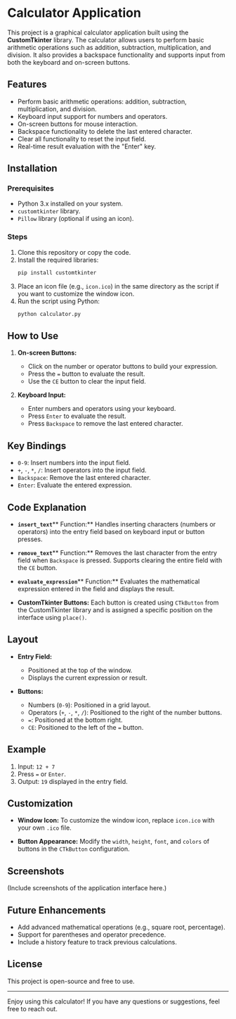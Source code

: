 # Calculator Application

This project is a graphical calculator application built using the **CustomTkinter** library. The calculator allows users to perform basic arithmetic operations such as addition, subtraction, multiplication, and division. It also provides a backspace functionality and supports input from both the keyboard and on-screen buttons.

## Features

- Perform basic arithmetic operations: addition, subtraction, multiplication, and division.
- Keyboard input support for numbers and operators.
- On-screen buttons for mouse interaction.
- Backspace functionality to delete the last entered character.
- Clear all functionality to reset the input field.
- Real-time result evaluation with the "Enter" key.

## Installation

### Prerequisites

- Python 3.x installed on your system.
- `customtkinter` library.
- `Pillow` library (optional if using an icon).

### Steps

1. Clone this repository or copy the code.
2. Install the required libraries:
   ```bash
   pip install customtkinter
   ```
3. Place an icon file (e.g., `icon.ico`) in the same directory as the script if you want to customize the window icon.
4. Run the script using Python:
   ```bash
   python calculator.py
   ```

## How to Use

1. **On-screen Buttons:**

   - Click on the number or operator buttons to build your expression.
   - Press the `=` button to evaluate the result.
   - Use the `CE` button to clear the input field.

2. **Keyboard Input:**

   - Enter numbers and operators using your keyboard.
   - Press `Enter` to evaluate the result.
   - Press `Backspace` to remove the last entered character.

## Key Bindings

- `0-9`: Insert numbers into the input field.
- `+`, `-`, `*`, `/`: Insert operators into the input field.
- `Backspace`: Remove the last entered character.
- `Enter`: Evaluate the entered expression.

## Code Explanation

- **`insert_text`**** Function:**
  Handles inserting characters (numbers or operators) into the entry field based on keyboard input or button presses.

- **`remove_text`**** Function:**
  Removes the last character from the entry field when `Backspace` is pressed. Supports clearing the entire field with the `CE` button.

- **`evaluate_expression`**** Function:**
  Evaluates the mathematical expression entered in the field and displays the result.

- **CustomTkinter Buttons:**
  Each button is created using `CTkButton` from the CustomTkinter library and is assigned a specific position on the interface using `place()`.

## Layout

- **Entry Field:**

  - Positioned at the top of the window.
  - Displays the current expression or result.

- **Buttons:**

  - Numbers (`0-9`): Positioned in a grid layout.
  - Operators (`+`, `-`, `*`, `/`): Positioned to the right of the number buttons.
  - `=`: Positioned at the bottom right.
  - `CE`: Positioned to the left of the `=` button.

## Example

1. Input: `12 + 7`
2. Press `=` or `Enter`.
3. Output: `19` displayed in the entry field.

## Customization

- **Window Icon:**
  To customize the window icon, replace `icon.ico` with your own `.ico` file.

- **Button Appearance:**
  Modify the `width`, `height`, `font`, and `colors` of buttons in the `CTkButton` configuration.

## Screenshots

(Include screenshots of the application interface here.)

## Future Enhancements

- Add advanced mathematical operations (e.g., square root, percentage).
- Support for parentheses and operator precedence.
- Include a history feature to track previous calculations.

## License

This project is open-source and free to use.

---

Enjoy using this calculator! If you have any questions or suggestions, feel free to reach out.

